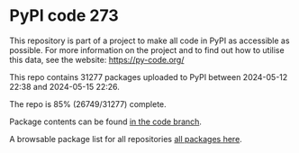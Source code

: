 # PyPI code 273

This repository is part of a project to make all code in PyPI as accessible as possible. For more information 
on the project and to find out how to utilise this data, see the website: https://py-code.org/

This repo contains 31277 packages uploaded to PyPI between 
2024-05-12 22:38 and 2024-05-15 22:26.

The repo is 85% (26749/31277) complete.

Package contents can be found [in the code branch](https://github.com/pypi-data/pypi-mirror-273/tree/code/packages).

A browsable package list for all repositories [all packages here](https://py-code.org/repositories/pypi-mirror-273).


